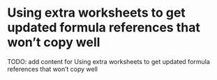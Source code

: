 # Using extra worksheets to get updated formula references that won’t copy well

TODO: add content for Using extra worksheets to get updated formula references that won’t copy well
